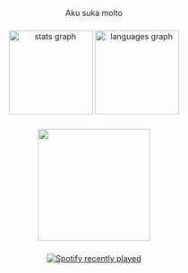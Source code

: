 <p align="center">Aku suka molto</p>

###

<div align="center">
  <img src="https://github-readme-stats.vercel.app/api?username=yukakhun77-hash&hide_title=false&hide_rank=false&show_icons=true&include_all_commits=true&count_private=true&disable_animations=false&theme=dracula&locale=en&hide_border=false&order=1" height="150" alt="stats graph"  />
  <img src="https://github-readme-stats.vercel.app/api/top-langs?username=yukakhun77-hash&locale=en&hide_title=false&layout=compact&card_width=320&langs_count=5&theme=dracula&hide_border=false&order=2" height="150" alt="languages graph"  />
</div>

###

<div align="center">
  <img height="200" src="https://cdn.discordapp.com/attachments/1372530763651878974/1412701204986724464/jadiginile.jpeg?ex=68b94005&is=68b7ee85&hm=9377fd695f768f54875efb45a61c2f988022ddde0b7c93c60604226f2e23bb2e&"  />
</div>

###

<div align="center">
  <a href="https://open.spotify.com/user/wqki.mp3">
    <img src="https://spotify-recently-played-readme.vercel.app/api?user=wqki.mp3&count=5" alt="Spotify recently played"  />
  </a>
</div>

###